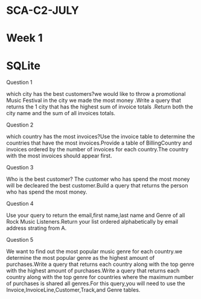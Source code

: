 # SCA-C2-JULY
# Week 1

# SQLite

Question 1

which city has the best customers?we would like to throw a promotional Music Festival in the city we made the most money .Write a query that returns the 1 city that has the highest sum of invoice totals .Return both the city name and the sum of all invoices totals.


Question 2

which country has the most invoices?Use the invoice table to determine the countries that have the most invoices.Provide a table of BillingCountry and invoices ordered by the number of invoices for each country.The country with the most invoices should appear first.


Question 3

Who is the best customer? The customer who has spend the most money will be decleared the best customer.Build a query that returns the person who has spend the most money.


Question 4

Use your query to return the email,first name,last name and Genre of all Rock Music Listeners.Return your list ordered alphabetically by email address strating from A.



Question 5


We want to find out the most popular music genre for each country.we determine the most popular genre as the highest amount of purchases.Write a query that returns each country along with the top genre with the highest amount of purchases.Write a query that returns each country along with the top genre for countries where the maximum number of purchases is shared all genres.For this query,you will need to use the Invoice,InvoiceLine,Customer,Track,and Genre tables.

